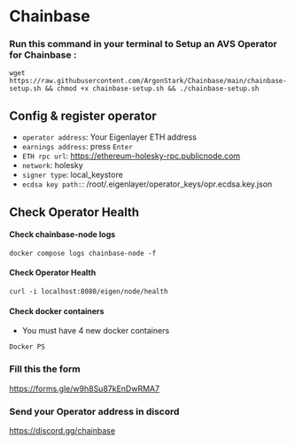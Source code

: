 # Chainbase

### Run this command in your terminal to Setup an AVS Operator for Chainbase : 

```
wget https://raw.githubusercontent.com/ArgonStark/Chainbase/main/chainbase-setup.sh && chmod +x chainbase-setup.sh && ./chainbase-setup.sh
```

## Config & register operator


- `operator address`: Your Eigenlayer ETH address
- `earnings address`: press `Enter`
- `ETH rpc url`: https://ethereum-holesky-rpc.publicnode.com
- `network`: holesky
- `signer type`: local_keystore
- `ecdsa key path:`: /root/.eigenlayer/operator_keys/opr.ecdsa.key.json

## Check Operator Health

#### Check chainbase-node logs
```
docker compose logs chainbase-node -f
```
#### Check Operator Health
```
curl -i localhost:8080/eigen/node/health
```

#### Check docker containers

- You must have 4 new docker containers

```console
Docker PS
```

### Fill this the form

https://forms.gle/w9h8Su87kEnDwRMA7

### Send your Operator address in discord

https://discord.gg/chainbase

